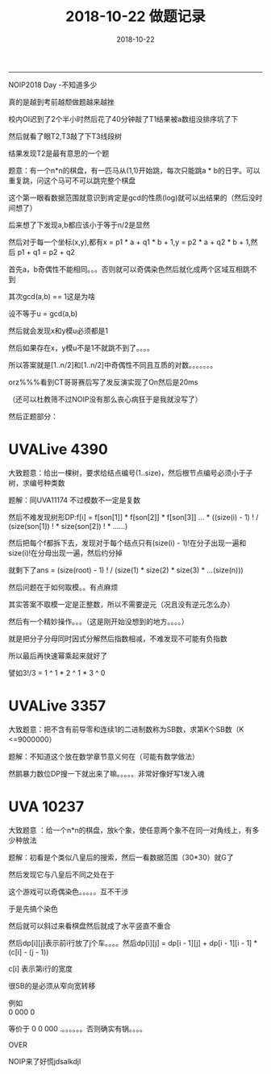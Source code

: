 ﻿---
layout: post
title: 2018-10-22 做题记录

date: 2018-10-22
categories: blog
tags: [NOIP,数论]
description: 数学基础
---

---------------------

NOIP2018 Day -不知道多少

真的是越到考前越颓做题越来越挫

校内OI迟到了2个半小时然后花了40分钟敲了T1结果被a数组没排序坑了下

然后就看了眼T2,T3敲了下T3线段树

结果发现T2是最有意思的一个题

题意：有一个n*n的棋盘，有一匹马从(1,1)开始跳，每次只能跳a * b的日字。可以重复跳，问这个马可不可以跳完整个棋盘

这个第一眼看数据范围就意识到肯定是gcd的性质(log)就可以出结果的（然后没时间想了）

后来想了下发现a,b都应该小于等于n/2是显然

然后对于每一个坐标(x,y),都有x = p1 * a + q1 * b + 1,y = p2 * a + q2 * b + 1,然后 p1 + q1 = p2 + q2

首先a，b奇偶性不能相同。。。否则就可以奇偶染色然后就化成两个区域互相跳不到

其次gcd(a,b) == 1这是为啥

设不等于u = gcd(a,b)

然后就会发现x和y模u必须都是1

然后如果存在x，y模u不是1不就跳不到了。。。。

所以答案就是[1..n/2]和[1..n/2]中奇偶性不同且互质的对数。。。。。。。

orz%%%看到CT哥哥赛后写了发反演实现了On然后是20ms

（还可以杜教筛不过NOIP没有那么丧心病狂于是我就没写了）

然后正题部分：

# UVALive 4390

大致题意：给出一棵树，要求给结点编号(1..size)，然后根节点编号必须小于子树，求编号种类数

题解：同UVA11174 不过模数不一定是复数

然后不难发现树形DP:f[i] = f[son[1]] * f[son[2]] * f[son[3]] ... *  ((size(i) - 1) ! / (size(son[1]) ! * size(son[2]) ! * ......)

然后把每个f都拆下去，发现对于每个结点只有(size(i) - 1)!在分子出现一遍和size(i)!在分母出现一遍，然后约分掉

就剩下了ans = (size(root) - 1) ! / (size(1) * size(2) * size(3) * ...(size(n)))

然后问题在于如何取模。。有点麻烦

其实答案不取模一定是正整数，所以不需要逆元（况且没有逆元怎么办）

然后有一个精妙操作。。。（这是刚开始没想到的地方。。。。）

就是把分子分母同时因式分解然后指数相减，不难发现不可能有负指数

所以最后再快速幂乘起来就好了

譬如3!/3 = 1 ^ 1 * 2 ^ 1 * 3 ^ 0

# UVALive 3357

大致题意：把不含有前导零和连续1的二进制数称为SB数，求第K个SB数（K <=9000000）

题解：不知道这个放在数学章节意义何在（可能有数学做法）

然鹅暴力数位DP搜一下就出来了嘛。。。。。非常好像好写1发入魂

# UVA 10237

大致题意 ：给一个n*n的棋盘，放k个象，使任意两个象不在同一对角线上，有多少种放法

题解：初看是个类似八皇后的搜索，然后一看数据范围（30*30）就G了

然后发现它与八皇后不同之处在于

这个游戏可以奇偶染色。。。。。互不干涉

于是先搞个染色

然后就可以斜过来看棋盘然后就成了水平竖直不重合

然后dp[i][j]表示前i行放了j个车。。。。然后dp[i][j] = dp[i - 1][j] + dp[i - 1][i - 1] * (c[i] - (j - 1))

c[i] 表示第i行的宽度

很SB的是必须从窄向宽转移

例如   
  0
000
  0

等价于
  0
  0
000
.。。。。。。否则确实有锅。。。。



OVER



NOIP来了好慌jdsalkdjl






